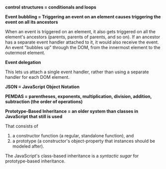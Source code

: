 **control structures = conditionals and loops**

**Event bubbling = Triggering an event on an element causes triggering the event on all its ancestors**

When an event is triggered on an element, 
it also gets triggered on all the element's ancestors (parents, parents of parents, and so on).
If an ancestor has a separate event handler attached to it, it would also receive the event.
An event "bubbles up" through the DOM, from the innermost element to the outermost element.

**Event delegation**

This lets us attach a single event handler, rather than using a separate handler for each DOM element.

**JSON = JavaScript Object Notation**

**PEMDAS = parentheses, exponents, multiplication, division, addition, subtraction (the order of operations)**

**Prototype-Based Inheritance = an older system than classes in JavaScript that still is used**

That consists of 
1) a constructor function (a regular, standalone function), and
2) a prototype (a constructor's object-property that instances should be modeled after).

The JavaScript's class-based inheritance is a *syntactic sugar* for prototype-based inheritance.
